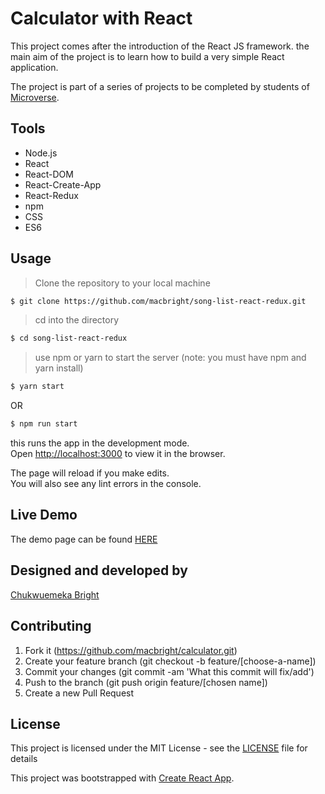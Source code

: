 # Calculator with React 

This project comes after the introduction of the React JS framework. the main aim of the project is to learn how to build a very simple React application. 

The project is part of a series of projects to be completed by students of [Microverse](https://www.microverse.org/ "The Global School for Remote Software Developers!").

## Tools

- Node.js
- React
- React-DOM
- React-Create-App
- React-Redux
- npm
- CSS
- ES6

## Usage

> Clone the repository to your local machine

```sh
$ git clone https://github.com/macbright/song-list-react-redux.git
```

> cd into the directory

```sh
$ cd song-list-react-redux
```

> use npm or yarn to start the server (note: you must have npm and yarn install)

```sh
$ yarn start
```
OR

```sh
$ npm run start
```
this runs the app in the development mode.<br />
Open [http://localhost:3000](http://localhost:3000) to view it in the browser.

The page will reload if you make edits.<br />
You will also see any lint errors in the console.


## Live Demo

The demo page can be found [HERE](https://song-list.herokuapp.com/)

## Designed and developed by

[Chukwuemeka Bright](https://github.com/macbright/song-list-react-redux.git)

## Contributing

1. Fork it (https://github.com/macbright/calculator.git)
2. Create your feature branch (git checkout -b feature/[choose-a-name])
3. Commit your changes (git commit -am 'What this commit will fix/add')
4. Push to the branch (git push origin feature/[chosen name])
5. Create a new Pull Request

## License

This project is licensed under the MIT License - see the [LICENSE](./LICENSE.md) file for details


This project was bootstrapped with [Create React App](https://github.com/facebook/create-react-app).





